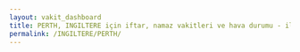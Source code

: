 ```yaml
---
layout: vakit_dashboard
title: PERTH, INGILTERE için iftar, namaz vakitleri ve hava durumu - ilçe/eyalet seç
permalink: /INGILTERE/PERTH/
---
```


<script type="text/javascript">
  var GLOBAL_COUNTRY = 'INGILTERE';
  var GLOBAL_CITY = 'PERTH';
  var GLOBAL_STATE = '';
  var lat = 72;
  var lon = 21;
</script>
